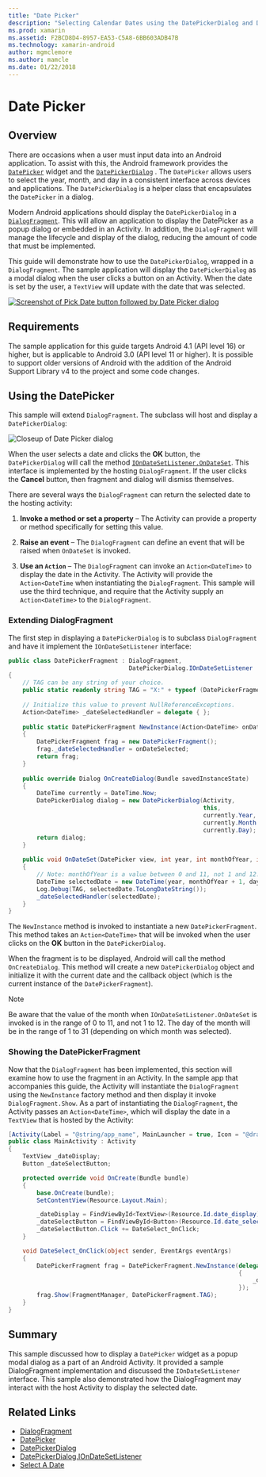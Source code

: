 ```yaml
---
title: "Date Picker"
description: "Selecting Calendar Dates using the DatePickerDialog and DialogFragment"
ms.prod: xamarin
ms.assetid: F2BCD8D4-8957-EA53-C5A8-6BB603ADB47B
ms.technology: xamarin-android
author: mgmclemore
ms.author: mamcle
ms.date: 01/22/2018
---
```


# Date Picker

## Overview

There are occasions when a user must input data into an Android
application. To assist with this, the Android framework provides the
[`DatePicker`](https://developer.xamarin.com/api/type/Android.Widget.DatePicker/) widget and the
[`DatePickerDialog`](https://developer.xamarin.com/api/type/Android.App.DatePickerDialog/) . The
`DatePicker` allows users to select the year, month, and day in a
consistent interface across devices and applications. The
`DatePickerDialog` is a helper class that encapsulates the `DatePicker`
in a dialog.

Modern Android applications should display the `DatePickerDialog` in a
[`DialogFragment`](https://developer.xamarin.com/api/type/Android.App.DialogFragment/). This will
allow an application to display the DatePicker as a popup dialog or
embedded in an Activity. In addition, the `DialogFragment` will manage
the lifecycle and display of the dialog, reducing the amount of code
that must be implemented.

This guide will demonstrate how to use the `DatePickerDialog`, wrapped
in a `DialogFragment`. The sample application will display the
`DatePickerDialog` as a modal dialog when the user clicks a button on
an Activity. When the date is set by the user, a `TextView` will update
with the date that was selected.

[![Screenshot of Pick Date button followed by Date Picker dialog](date-picker-images/image-01-sml.png)](date-picker-images/image-01.png#lightbox)

## Requirements

The sample application for this guide targets Android 4.1 (API level
16) or higher, but is applicable to Android 3.0 (API level 11 or
higher). It is possible to support older versions of Android with the
addition of the Android Support Library v4 to the project and some code
changes.

## Using the DatePicker

This sample will extend `DialogFragment`. The subclass will host and
display a `DatePickerDialog`:

![Closeup of Date Picker dialog](date-picker-images/image-02.png)

When the user selects a date and clicks the **OK** button, the
`DatePickerDialog` will call the method
[`IOnDateSetListener.OnDateSet`](https://developer.xamarin.com/api/member/Android.App.DatePickerDialog+IOnDateSetListener.OnDateSet/p/Android.Widget.DatePicker/System.Int32/System.Int32/System.Int32/).
This interface is implemented by the hosting `DialogFragment`. If the
user clicks the **Cancel** button, then fragment and dialog will
dismiss themselves.

There are several ways the `DialogFragment` can return the selected
date to the hosting activity:

1. **Invoke a method or set a property** &ndash; The Activity can
   provide a property or method specifically for setting this value.

2. **Raise an event** &ndash; The `DialogFragment` can define an event
   that will be raised when `OnDateSet` is invoked.

3. **Use an `Action`** &ndash; The `DialogFragment` can invoke an
   `Action<DateTime>` to display the date in the Activity. The Activity
   will provide the `Action<DateTime` when instantiating the
   `DialogFragment`. This sample will use the third technique, and
   require that the Activity supply an `Action<DateTime>` to the
   `DialogFragment`.



### Extending DialogFragment

The first step in displaying a `DatePickerDialog` is to subclass
`DialogFragment` and have it implement the `IOnDateSetListener`
interface:

```csharp
public class DatePickerFragment : DialogFragment, 
                                  DatePickerDialog.IOnDateSetListener
{
    // TAG can be any string of your choice.
    public static readonly string TAG = "X:" + typeof (DatePickerFragment).Name.ToUpper();
    
    // Initialize this value to prevent NullReferenceExceptions.
    Action<DateTime> _dateSelectedHandler = delegate { };
    
    public static DatePickerFragment NewInstance(Action<DateTime> onDateSelected)
    {
        DatePickerFragment frag = new DatePickerFragment();
        frag._dateSelectedHandler = onDateSelected;
        return frag;
    }
    
    public override Dialog OnCreateDialog(Bundle savedInstanceState)
    {
        DateTime currently = DateTime.Now;
        DatePickerDialog dialog = new DatePickerDialog(Activity, 
                                                       this, 
                                                       currently.Year, 
                                                       currently.Month - 1,
                                                       currently.Day);
        return dialog;
    }
    
    public void OnDateSet(DatePicker view, int year, int monthOfYear, int dayOfMonth)
    {
        // Note: monthOfYear is a value between 0 and 11, not 1 and 12!
        DateTime selectedDate = new DateTime(year, monthOfYear + 1, dayOfMonth);
        Log.Debug(TAG, selectedDate.ToLongDateString());
        _dateSelectedHandler(selectedDate);
    }
}
```

The `NewInstance` method is invoked to instantiate a new
`DatePickerFragment`. This method takes an `Action<DateTime>` that will
be invoked when the user clicks on the **OK** button in the
`DatePickerDialog`.

When the fragment is to be displayed, Android will call the method
`OnCreateDialog`. This method will create a new `DatePickerDialog`
object and initialize it with the current date and the callback object
(which is the current instance of the `DatePickerFragment`).


> [!NOTE]
> Be aware that the value of the month 
> when `IOnDateSetListener.OnDateSet` is invoked is in the 
> range of 0 to 11, and not 1 to 12. The day of the month 
> will be in the range of 1 to 31 (depending on which month was selected).



### Showing the DatePickerFragment

Now that the `DialogFragment` has been implemented, this section will
examine how to use the fragment in an Activity. In the sample app that
accompanies this guide, the Activity will instantiate the
`DialogFragment` using the `NewInstance` factory method and then
display it invoke `DialogFragment.Show`. As a part of instantiating the
`DialogFragment`, the Activity passes an `Action<DateTime>`, which will
display the date in a `TextView` that is hosted by the Activity:

```csharp
[Activity(Label = "@string/app_name", MainLauncher = true, Icon = "@drawable/icon")]
public class MainActivity : Activity
{
    TextView _dateDisplay;
    Button _dateSelectButton;

    protected override void OnCreate(Bundle bundle)
    {
        base.OnCreate(bundle);
        SetContentView(Resource.Layout.Main);

        _dateDisplay = FindViewById<TextView>(Resource.Id.date_display);
        _dateSelectButton = FindViewById<Button>(Resource.Id.date_select_button);
        _dateSelectButton.Click += DateSelect_OnClick;
    }

    void DateSelect_OnClick(object sender, EventArgs eventArgs)
    {
        DatePickerFragment frag = DatePickerFragment.NewInstance(delegate(DateTime time)
                                                                 {
                                                                     _dateDisplay.Text = time.ToLongDateString();
                                                                 });
        frag.Show(FragmentManager, DatePickerFragment.TAG);
    }
}
```


## Summary

This sample discussed how to display a `DatePicker` widget as a popup
modal dialog as a part of an Android Activity. It provided a sample
DialogFragment implementation and discussed the `IOnDateSetListener`
interface. This sample also demonstrated how the DialogFragment may
interact with the host Activity to display the selected date.


## Related Links

- [DialogFragment](https://developer.xamarin.com/api/type/Android.App.DialogFragment/)
- [DatePicker](https://developer.xamarin.com/api/type/Android.Widget.DatePicker/)
- [DatePickerDialog](https://developer.xamarin.com/api/type/Android.App.DatePickerDialog/)
- [DatePickerDialog.IOnDateSetListener](https://developer.xamarin.com/api/type/Android.App.DatePickerDialog+IOnDateSetListener/)
- [Select A Date](https://github.com/xamarin/recipes/tree/master/Recipes/android/controls/datepicker/select_a_date)
